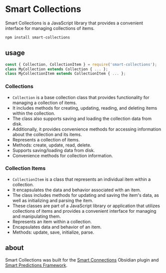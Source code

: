 # Smart Collections
Smart Collections is a JavaScript library that provides a convenient interface for managing collections of items.

```bash
npm install smart-collections
```

## usage

```javascript
const { Collection, CollectionItem } = require('smart-collections');
class MyCollection extends Collection { ... };
class MyCollectionItem extends CollectionItem { ... };
```

### Collections

- `Collection` is a base collection class that provides functionality for managing a collection of items.
- It includes methods for creating, updating, reading, and deleting items within the collection.
- The class also supports saving and loading the collection data from disk. 
- Additionally, it provides convenience methods for accessing information about the collection and its items.
- Represents a collection of items.
- Methods: create, update, read, delete.
- Supports saving/loading data from disk.
- Convenience methods for collection information.

### Collection Items

- `CollectionItem` is a class that represents an individual item within a collection.
- It encapsulates the data and behavior associated with an item.
- The class includes methods for updating and saving the item's data, as well as initializing and parsing the item.
- These classes are part of a JavaScript library or application that utilizes collections of items and provides a convenient interface for managing and manipulating them.
- Represents an item within a collection.
- Encapsulates data and behavior of an item.
- Methods: update, save, initialize, parse.

## about
Smart Collections was built for the [Smart Connections](https://smartconnections.app) Obsidian plugin and [Smart Predictions Framework](https://wfhbrian.com/).